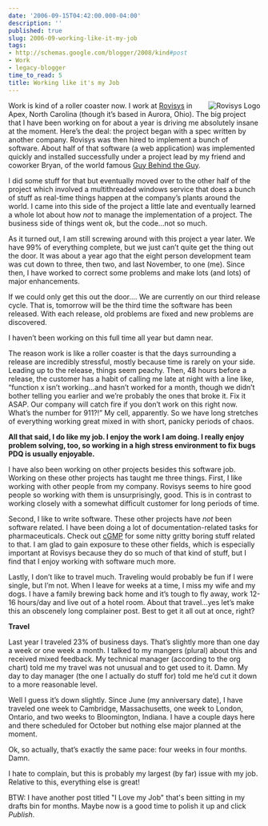 ```yaml
---
date: '2006-09-15T04:42:00.000-04:00'
description: ''
published: true
slug: 2006-09-working-like-it-my-job
tags:
- http://schemas.google.com/blogger/2008/kind#post
- Work
- legacy-blogger
time_to_read: 5
title: Working like it's my Job
---
```


<img align="right" alt="Rovisys Logo" id="image479" src="http://www.wassupy.com/wp-content/uploads/2006/09/rovisyslogo.gif" />Work is kind of a roller coaster now. I work at <a href="http://www.rovisys.com/">Rovisys</a> in Apex, North Carolina (though it’s based in Aurora, Ohio). The big project that I have been working on for about a year is driving me absolutely insane at the moment. Here’s the deal: the project began with a spec written by another company. Rovisys was then hired to implement a bunch of software. About half of that software (a web application) was implemented quickly and installed successfully under a project lead by my friend and coworker Bryan, of the world famous <a href="http://guybehindtheguy.blogspot.com/">Guy Behind the Guy</a>.

I did some stuff for that but eventually moved over to the other half of the project which involved a multithreaded windows service that does a bunch of stuff as real-time things happen at the company’s plants around the world. I came into this side of the project a little late and eventually learned a whole lot about how <em>not</em> to manage the implementation of a project. The business side of things went ok, but the code…not so much.

As it turned out, I am still screwing around with this project a year later. We have 99% of everything complete, but we just can’t quite get the thing out the door. It was about a year ago that the eight person development team was cut down to three, then two, and last November, to one (me). Since then, I have worked to correct some problems and make lots (and lots) of major enhancements.

If we could only get this out the door…. We are currently on our third release cycle. That is, tomorrow will be the third time the software has been released. With each release, old problems are fixed and new problems are discovered.

I haven’t been working on this full time all year but damn near.

The reason work is like a roller coaster is that the days surrounding a release are incredibly stressful, mostly because time is rarely on your side. Leading up to the release, things seem peachy. Then, 48 hours before a release, the customer has a habit of calling me late at night with a line like, “function x isn’t working…and hasn’t worked for a month, though we didn’t bother telling you earlier and we’re probably the ones that broke it. Fix it ASAP. Our company will catch fire if you don’t work on this right now. What’s the number for 911?!” My cell, apparently. So we have long stretches of everything working great mixed in with short, panicky periods of chaos.

<strong>All that said, I do like my job. I enjoy the work I am doing. I really enjoy problem solving, too, so working in a high stress environment to fix bugs PDQ is usually enjoyable.</strong>

I have also been working on other projects besides this software job. Working on these other projects has taught me three things. First, I like working with other people from my company. Rovisys seems to hire good people so working with them is unsurprisingly, good. This is in contrast to working closely with a somewhat difficult customer for long periods of time.

Second, I like to write software. These other projects have <em>not</em> been software related. I have been doing a lot of documentation-related tasks for pharmaceuticals. Check out <a href="http://en.wikipedia.org/wiki/Current_good_manufacturing_practice">cGMP</a> for some nitty gritty boring stuff related to that. I am glad to gain exposure to these other fields, which is especially important at Rovisys because they do so much of that kind of stuff, but I find that I enjoy working with software much more.

Lastly, I don’t like to travel much. Traveling would probably be fun if I were single, but I’m not. When I leave for weeks at a time, I miss my wife and my dogs. I have a family brewing back home and it’s tough to fly away, work 12-16 hours/day and live out of a hotel room. About that travel…yes let’s make this an obscenely long complainer post. Best to get it all out at once, right?

<strong>Travel</strong>

Last year I traveled 23% of business days. That’s slightly more than one day a week or one week a month. I talked to my mangers (plural) about this and received mixed feedback. My technical manager (according to the org chart) told me my travel was not unusual and to get used to it. Damn. My day to day manager (the one I actually do stuff for) told me he’d cut it down to a more reasonable level.

Well I guess it’s down slightly. Since June (my anniversary date), I have traveled one week to Cambridge, Massachusetts, one week to London, Ontario, and two weeks to Bloomington, Indiana. I have a couple days here and there scheduled for October but nothing else major planned at the moment.

Ok, so actually, that’s exactly the same pace: four weeks in four months. Damn.

I hate to complain, but this is probably my largest (by far) issue with my job. Relative to this, everything else is great!

BTW: I have another post titled "I Love my Job" that's been sitting in my drafts bin for months. Maybe now is a good time to polish it up and click <em>Publish</em>.